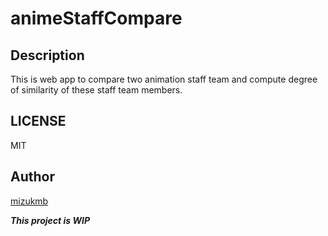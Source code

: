 # animeStaffCompare
## Description
This is web app to compare two animation staff team and compute degree of similarity of these staff team members.

## LICENSE
MIT

## Author
[mizukmb](https://twitter.com/mizukmb/)

***This project is WIP***
